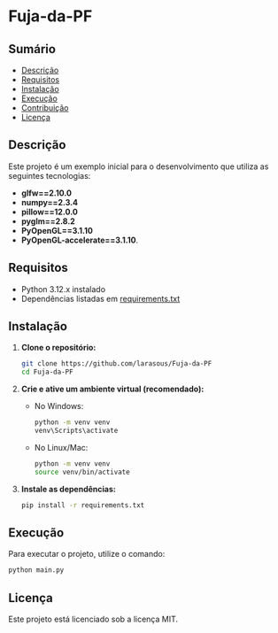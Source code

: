 # Fuja-da-PF

## Sumário

- [Descrição](#descrição)
- [Requisitos](#requisitos)
- [Instalação](#instalação)
- [Execução](#execução)
- [Contribuição](#contribuição)
- [Licença](#licença)

## Descrição

Este projeto é um exemplo inicial para o desenvolvimento que utiliza as seguintes tecnologias:  
- **glfw==2.10.0** 
- **numpy==2.3.4**
- **pillow==12.0.0** 
- **pyglm==2.8.2**
- **PyOpenGL==3.1.10**
- **PyOpenGL-accelerate==3.1.10**.  

## Requisitos

- Python 3.12.x instalado
- Dependências listadas em [requirements.txt](requirements.txt)

## Instalação

1. **Clone o repositório:**

   ```sh
   git clone https://github.com/larasous/Fuja-da-PF
   cd Fuja-da-PF
   ```

2. **Crie e ative um ambiente virtual (recomendado):**

   - No Windows:
     ```sh
     python -m venv venv
     venv\Scripts\activate
     ```
   - No Linux/Mac:
     ```sh
     python -m venv venv
     source venv/bin/activate
     ```

3. **Instale as dependências:**

   ```sh
   pip install -r requirements.txt
   ```

## Execução

Para executar o projeto, utilize o comando:

```sh
python main.py
```

## Licença

Este projeto está licenciado sob a licença MIT.